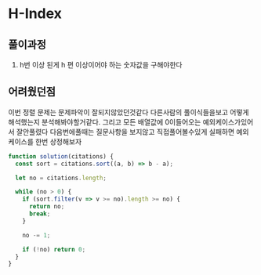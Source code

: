 # H-Index

## 풀이과정

1. h번 이상 된게 h 편 이상이어야 하는 숫자값을 구해야한다

## 어려웠던점

이번 정렬 문제는 문제파악이 잘되지않았던것같다 다른사람의 풀이식들을보고 어떻게 해석했는지 분석해봐야할거같다.
그리고 모든 배열값에 0이들어오는 예외케이스가있어서 잘안풀렸다 다음번에풀때는 질문사항을 보지않고 직접풀어볼수있게 실패하면 예외케이스를 한번 상정해보자

```javascript
function solution(citations) {
  const sort = citations.sort((a, b) => b - a);

  let no = citations.length;

  while (no > 0) {
    if (sort.filter(v => v >= no).length >= no) {
      return no;
      break;
    }

    no -= 1;

    if (!no) return 0;
  }
}
```
